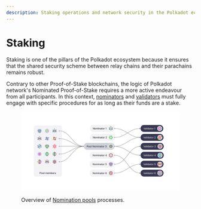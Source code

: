 ```yaml
---
description: Staking operations and network security in the Polkadot ecosystem.
---
```


# Staking

Staking is one of the pillars of the Polkadot ecosystem because it ensures that the shared security scheme between relay chains and their parachains remains robust.&#x20;

Contrary to other Proof-of-Stake blockchains, the logic of Polkadot network's Nominated Proof-of-Stake requires a more active endeavour from all participants. In this context, [nominators](nominating.md) and [validators](validating.md) must fully engage with specific procedures for as long as their funds are a stake.

<figure><img src="../../../.gitbook/assets/O_SNPools (2).png" alt="A screenshot of nomination pools processes for the Polkadot and Kusama Relay chains."><figcaption><p>Overview of <a href="https://polkadot.network/blog/nomination-pools-are-live-stake-natively-with-just-1-dot/">Nomination pools</a> processes.</p></figcaption></figure>

